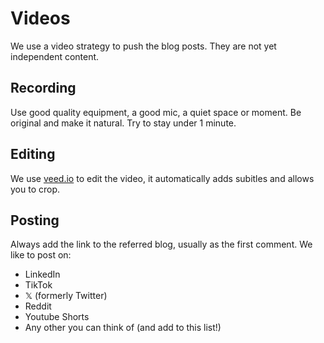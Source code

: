 # Videos

We use a video strategy to push the blog posts. They are not yet independent content.

## Recording
Use good quality equipment, a good mic, a quiet space or moment. 
Be original and make it natural.
Try to stay under 1 minute.

## Editing
We use [veed.io](https://www.veed.io) to edit the video, it automatically adds subitles and allows you to crop.

## Posting
Always add the link to the referred blog, usually as the first comment.
We like to post on:
 - LinkedIn
 - TikTok
 - 𝕏 (formerly Twitter)
 - Reddit
 - Youtube Shorts
 - Any other you can think of (and add to this list!)

